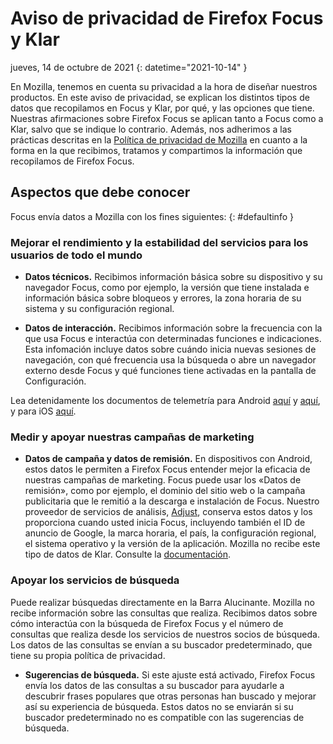 ﻿# Aviso de privacidad de Firefox Focus y Klar

jueves, 14 de octubre de 2021
{: datetime="2021-10-14" }

En Mozilla, tenemos en cuenta su privacidad a la hora de diseñar nuestros productos. En este aviso de privacidad, se explican los distintos tipos de datos que recopilamos en Focus y Klar, por qué, y las opciones que tiene. Nuestras afirmaciones sobre Firefox Focus se aplican tanto a Focus como a Klar, salvo que se indique lo contrario. Además, nos adherimos a las prácticas descritas en la [Política de privacidad de Mozilla](https://www.mozilla.org/privacy/) en cuanto a la forma en la que recibimos, tratamos y compartimos la información que recopilamos de Firefox Focus. 
 
## Aspectos que debe conocer

Focus envía datos a Mozilla con los fines siguientes: 
{: #defaultinfo }

### Mejorar el rendimiento y la estabilidad del servicios para los usuarios de todo el mundo 

* __Datos técnicos.__ Recibimos información básica sobre su dispositivo y su navegador Focus, como por ejemplo, la versión que tiene instalada e información básica sobre bloqueos y errores, la zona horaria de su sistema y su configuración regional.

* __Datos de interacción.__ Recibimos información sobre la frecuencia con la que usa Focus e interactúa con determinadas funciones e indicaciones. Esta infomación incluye datos sobre cuándo inicia nuevas sesiones de navegación, con qué frecuencia usa la búsqueda o abre un navegador externo desde Focus y qué funciones tiene activadas en la pantalla de Configuración.

Lea detenidamente los documentos de telemetría para Android [aquí](https://github.com/mozilla-mobile/focus-android/blob/main/docs/Telemetry.md) y [aquí](https://dictionary.telemetry.mozilla.org/apps/focus_android), y para iOS [aquí](https://dictionary.telemetry.mozilla.org/apps/focus_ios).

### Medir y apoyar nuestras campañas de marketing

* __Datos de campaña y datos de remisión.__ En dispositivos con Android, estos datos le permiten a Firefox Focus entender mejor la eficacia de nuestras campañas de marketing. Focus puede usar los «Datos de remisión», como por ejemplo, el dominio del sitio web o la campaña publicitaria que le remitió a la descarga e instalación de Focus. Nuestro proveedor de servicios de análisis, [Adjust](https://www.adjust.com/terms/privacy-policy/), conserva estos datos y los proporciona cuando usted inicia Focus, incluyendo también el ID de anuncio de Google, la marca horaria, el país, la configuración regional, el sistema operativo y la versión de la aplicación. Mozilla no recibe este tipo de datos de Klar. Consulte la [documentación](https://github.com/mozilla-mobile/focus-android/wiki/Adjust-Usage). 

### Apoyar los servicios de búsqueda

Puede realizar búsquedas directamente en la Barra Alucinante. Mozilla no recibe información sobre las consultas que realiza. Recibimos datos sobre cómo interactúa con la búsqueda de Firefox Focus y el número de consultas que realiza desde los servicios de nuestros socios de búsqueda. Los datos de las consultas se envían a su buscador predeterminado, que tiene su propia política de privacidad. 

* __Sugerencias de búsqueda.__ Si este ajuste está activado, Firefox Focus envía los datos de las consultas a su buscador para ayudarle a descubrir frases populares que otras personas han buscado y mejorar así su experiencia de búsqueda. Estos datos no se enviarán si su buscador predeterminado no es compatible con las sugerencias de búsqueda.
